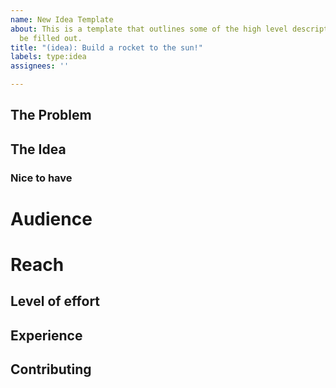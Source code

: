 ```yaml
---
name: New Idea Template
about: This is a template that outlines some of the high level descriptions that should
  be filled out.
title: "(idea): Build a rocket to the sun!"
labels: type:idea
assignees: ''

---
```


## The Problem

<!--
Use this section to provide details around what you are trying to solve and why does it matter.
-->

## The Idea

<!--
Use this section to describe in detail what a potential solution could be for the problem statement above.
-->

### Nice to have

<!-- 
Here you can add more details that would be good for a v2 of the idea.
-->

# Audience

<!--
Describe who your audience / who is this built for? Other developers, designers, customers, investors, etc.
-->

# Reach

<!--
Who will this idea reach? How large is that reach? Could this be a really big idea that would turn into a startup?
-->

## Level of effort

<!-- 
High / Medium / Low
How much time and effort will it take to implement the idea?
How many engineers, designers, etc.
How much experience do you need to have in order to implement this? Jr software engineer, sr engineer?
-->

## Experience

<!--
What experience/background would be helpful to implement this feature?
-->

## Contributing

<!--
Use this section to ask for specific help on this idea.
i.e. you could ask, does anyone know anything about building rockets?
-->
